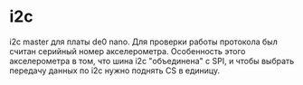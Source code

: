 # i2c
i2c master для платы de0 nano.
Для проверки работы протокола был считан серийный номер акселерометра.
Особенность этого акселерометра в том, что шина i2c "объединена" с SPI, и чтобы выбрать передачу данных по i2c нужно поднять CS в единицу.
